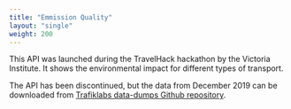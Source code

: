 ```yaml
---
title: "Emmission Quality"
layout: "single"
weight: 200
---
```


This API was launched during the TravelHack hackathon by the Victoria Institute. It shows the environmental impact 
for different types of transport.

The API has been discontinued, but the data from December 2019 can be downloaded from [Trafiklabs data-dumps Github 
repository](https://github.com/trafiklab/data-dumps/tree/master/2019-12%20EmmissionQuality).